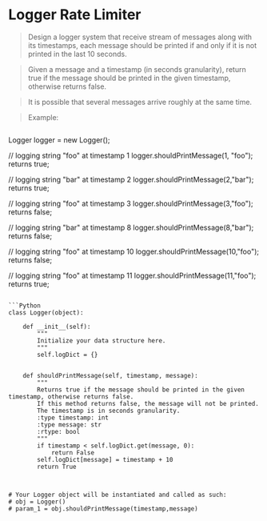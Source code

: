 # Logger Rate Limiter

> Design a logger system that receive stream of messages along with its timestamps, each message should be printed if and only if it is not printed in the last 10 seconds.

> Given a message and a timestamp (in seconds granularity), return true if the message should be printed in the given timestamp, otherwise returns false.

> It is possible that several messages arrive roughly at the same time.

> Example:

> ```
Logger logger = new Logger();

// logging string "foo" at timestamp 1
logger.shouldPrintMessage(1, "foo"); returns true; 

// logging string "bar" at timestamp 2
logger.shouldPrintMessage(2,"bar"); returns true;

// logging string "foo" at timestamp 3
logger.shouldPrintMessage(3,"foo"); returns false;

// logging string "bar" at timestamp 8
logger.shouldPrintMessage(8,"bar"); returns false;

// logging string "foo" at timestamp 10
logger.shouldPrintMessage(10,"foo"); returns false;

// logging string "foo" at timestamp 11
logger.shouldPrintMessage(11,"foo"); returns true;
```

```Python
class Logger(object):

    def __init__(self):
        """
        Initialize your data structure here.
        """
        self.logDict = {}
        

    def shouldPrintMessage(self, timestamp, message):
        """
        Returns true if the message should be printed in the given timestamp, otherwise returns false.
        If this method returns false, the message will not be printed.
        The timestamp is in seconds granularity.
        :type timestamp: int
        :type message: str
        :rtype: bool
        """
        if timestamp < self.logDict.get(message, 0):
            return False
        self.logDict[message] = timestamp + 10
        return True
        


# Your Logger object will be instantiated and called as such:
# obj = Logger()
# param_1 = obj.shouldPrintMessage(timestamp,message)
```
